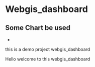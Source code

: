 # Webgis_dashboard
## Some Chart be used

* 

this is a demo project webgis_dashboard

Hello welcome to this webgis_dashboard